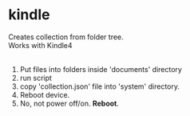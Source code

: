 # kindle

Creates collection from folder tree.<br>
Works with Kindle4<br><br>
1) Put files into folders inside 'documents' directory<br>
2) run script<br>
3) copy 'collection.json' file into 'system' directory. <br>
4) Reboot device.<br>
5) No, not power off/on. <b>Reboot</b>.
